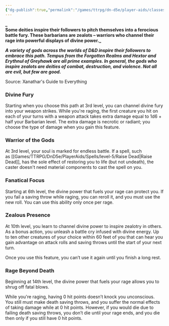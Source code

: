 ```yaml
---
{"dg-publish":true,"permalink":"/games/ttrpg/dn-d5e/player-aids/classes/class-specialisations/barbarian-path-of-the-zealot/","tags":["TTRPG/DND/5e"]}
---
```



**_  
Some deities inspire their followers to pitch themselves into a ferocious battle fury. These barbarians are zealots – warriors who channel their rage into powerful displays of divine power._**

**_A variety of gods across the worlds of D&D inspire their followers to embrace this path. Tempus from the Forgotten Realms and Hextor and Erythnul of Greyhawk are all prime examples. In general, the gods who inspire zealots are deities of combat, destruction, and violence. Not all are evil, but few are good._**

Source: Xanathar's Guide to Everything

### Divine Fury

Starting when you choose this path at 3rd level, you can channel divine fury into your weapon strikes. While you're raging, the first creature you hit on each of your turns with a weapon attack takes extra damage equal to 1d6 + half your Barbarian level. The extra damage is necrotic or radiant; you choose the type of damage when you gain this feature.

### Warrior of the Gods

At 3rd level, your soul is marked for endless battle. If a spell, such as [[Games/TTRPG/DnD5e/PlayerAids/Spells/level-5/Raise Dead\|Raise Dead]], has the sole effect of restoring you to life (but not undeath), the caster doesn't need material components to cast the spell on you.

### Fanatical Focus

Starting at 6th level, the divine power that fuels your rage can protect you. If you fail a saving throw while raging, you can reroll it, and you must use the new roll. You can use this ability only once per rage.

### Zealous Presence

At 10th level, you learn to channel divine power to inspire zealotry in others. As a bonus action, you unleash a battle cry infused with divine energy. Up to ten other creatures of your choice within 60 feet of you that can hear you gain advantage on attack rolls and saving throws until the start of your next turn.

Once you use this feature, you can’t use it again until you finish a long rest.

### Rage Beyond Death

Beginning at 14th level, the divine power that fuels your rage allows you to shrug off fatal blows.

While you're raging, having 0 hit points doesn’t knock you unconscious. You still must make death saving throws, and you suffer the normal effects of taking damage while at 0 hit points. However, if you would die due to failing death saving throws, you don’t die until your rage ends, and you die then only if you still have 0 hit points.